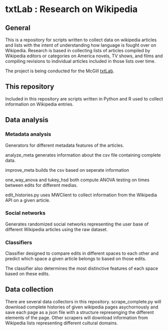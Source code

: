 # txtLab : Research on Wikipedia

## General
This is a repository for scripts written to collect data on wikipedia articles and lists with the intent of understanding
how language is fought over on Wikipedia. Research is based in collecting lists of articles compiled 
by Wikipedia editors or categories on America novels, TV shows, and films and compiling revisions to individual 
articles included in those lists over time.

The project is being conducted for the McGill [txtLab](https://txtlab.org/).

## This repository
Included in this repository are scripts written in Python and R used to collect information on Wikipedia entries.

## Data analysis
### Metadata analysis
Generators for different metadata features of the articles. 

analyze_meta generates information about the csv file containing complete data.

improve_meta builds the csv based on seperate information

one_way_anova and tukey_hsd both compute ANOVA testing on times between edits for different medias.

edit_histories.py uses MWClient to collect information from the Wikipedia API on a given article.

### Social networks

Generates randomized social networks representing the user base of different Wikipedia articles using the raw dataset.

### Classifiers
Classifier designed to compare edits in different spaces to each other and predict which space a given article belongs to based on those edits.

The classifier also determines the most distinctive features of each space based on these edits.

## Data collection
There are several data collectors in this repository. scrape_complete.py will download complete histories of given wikipedia pages asychornously and save each page as a json file with a structure represenging the different elements of the page. Other scrapers will download information from Wikipedia lists representing different cultural domains.

